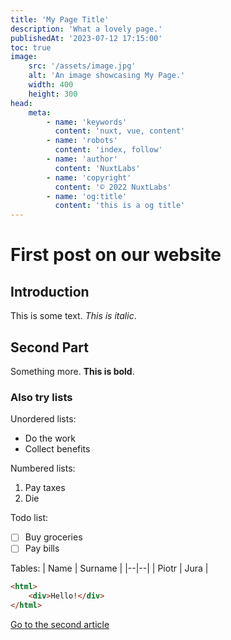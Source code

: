```yaml
---
title: 'My Page Title'
description: 'What a lovely page.'
publishedAt: '2023-07-12 17:15:00'
toc: true
image:
    src: '/assets/image.jpg'
    alt: 'An image showcasing My Page.'
    width: 400
    height: 300
head:
    meta:
        - name: 'keywords'
          content: 'nuxt, vue, content'
        - name: 'robots'
          content: 'index, follow'
        - name: 'author'
          content: 'NuxtLabs'
        - name: 'copyright'
          content: '© 2022 NuxtLabs'
        - name: 'og:title'
          content: 'this is a og title'
---
```


# First post on our website

## Introduction

This is some text. _This is italic_.

## Second Part

Something more. **This is bold**.

### Also try lists

Unordered lists:

-   Do the work
-   Collect benefits

Numbered lists:

1.  Pay taxes
2.  Die

Todo list:

-   [ ] Buy groceries
-   [ ] Pay bills

Tables:
| Name | Surname |
|--|--|
| Piotr | Jura |

```html
<html>
    <div>Hello!</div>
</html>
```

[Go to the second article](/blog/second)
